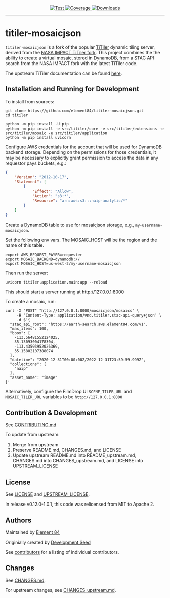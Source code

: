 <p align="center">
  <a href="https://github.com/element84/titiler-mosaicjson/actions?query=workflow%3ACI" target="_blank">
      <img src="https://github.com/element84/titiler-mosaicjson/workflows/CI/badge.svg" alt="Test">
  </a>
  <a href="https://codecov.io/gh/element84/titiler-mosaicjson" target="_blank">
      <img src="https://codecov.io/gh/element84/titiler-mosaicjson/branch/main/graph/badge.svg" alt="Coverage">
  </a>
  <a href="https://github.com/element84/titiler-mosaicjson/blob/main/LICENSE" target="_blank">
      <img src="https://img.shields.io/github/license/element84/titiler-mosaicjson.svg" alt="Downloads">
  </a>
</p>

---

# titiler-mosaicjson

`titiler-mosaicjson` is a fork of the popular [TiTiler](https://github.com/developmentseed/titiler) dynamic tiling server, derived
from the [NASA IMPACT TiTiler fork](https://github.com/NASA-IMPACT/titiler). This project combines the
the ability to create a virtual mosaic, stored in DynamoDB, from a STAC API search from the NASA IMPACT fork with the latest
TiTiler code.

The upstream TiTiler documentation can be found [here](https://devseed.com/titiler/).

## Installation and Running for Development

To install from sources:

```shell
git clone https://github.com/element84/titiler-mosaicjson.git
cd titiler

python -m pip install -U pip
python -m pip install -e src/titiler/core -e src/titiler/extensions -e src/titiler/mosaic -e src/titiler/application
python -m pip install uvicorn

```

Configure AWS credentials for the account that will be used for DynamoDB backend storage.
Depending on the permissions for those credentials, it may be necessary to explicitly grant
permission to access the data in any requestor pays buckets, e.g.:

```json
{
    "Version": "2012-10-17",
    "Statement": [
        {
            "Effect": "Allow",
            "Action": "s3:*",
            "Resource": "arn:aws:s3:::naip-analytic/*"
        }
    ]
}
```

Create a DynamoDB table to use for mosaicjson storage, e.g., `my-username-mosaicjson`.

Set the following env vars. The MOSAIC_HOST will be the region and the name of this table.

```shell
export AWS_REQUEST_PAYER=requester
export MOSAIC_BACKEND=dynamodb://
export MOSAIC_HOST=us-west-2/my-username-mosaicjson
```

Then run the server:

```shell
uvicorn titiler.application.main:app --reload
```

This should start a server running at <http://127.0.0.1:8000>

To create a mosaic, run:

```shell
curl -X "POST" "http://127.0.0.1:8000/mosaicjson/mosaics" \
     -H 'Content-Type: application/vnd.titiler.stac-api-query+json' \
     -d $'{
  "stac_api_root": "https://earth-search.aws.element84.com/v1",
  "max_items": 100,
  "bbox": [
    -113.56481552124025,
    35.13093004178304,
    -113.43503952026369,
    35.15802107388074
  ],
  "datetime": "2020-12-31T00:00:00Z/2022-12-31T23:59:59.999Z",
  "collections": [
    "naip"
  ],
  "asset_name": "image"
}'
```

Alternatively, configure the FilmDrop UI `SCENE_TILER_URL` and `MOSAIC_TILER_URL` variables
to be `http://127.0.0.1:8000`

## Contribution & Development

See [CONTRIBUTING.md](https://github.com/element84/titiler-mosaicjson/blob/main/CONTRIBUTING.md)

To update from upstream:

1. Merge from upstream
2. Preserve README.md, CHANGES.md, and LICENSE
3. Update upstream README.md into README_upstream.md, CHANGES.md into CHANGES_upstream.md,
   and LICENSE into UPSTREAM_LICENSE

## License

See [LICENSE](https://github.com/element84/titiler-mosaicjson/blob/main/LICENSE) and
[UPSTREAM_LICENSE](https://github.com/element84/titiler-mosaicjson/blob/main/LICENSE).

In release v0.12.0-1.0.1, this code was relicensed from MIT to Apache 2.

## Authors

Maintained by [Element 84](<http://element84.com>)

Originially created by [Development Seed](<http://developmentseed.org>)

See [contributors](https://github.com/element84/titiler-mosaicjson/graphs/contributors) for a listing of individual contributors.

## Changes

See [CHANGES.md](https://github.com/element84/titiler-mosaicjson/blob/main/CHANGES.md).

For upstream changes, see [CHANGES_upstream.md](https://github.com/element84/titiler-mosaicjson/blob/main/CHANGES_upstream.md).
